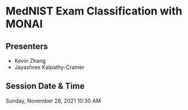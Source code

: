 # MedNIST Exam Classification with MONAI

## Presenters
- Kevin Zhang
- Jayashree Kalpathy-Cramer

## Session Date & Time
Sunday, November 28, 2021
10:30 AM